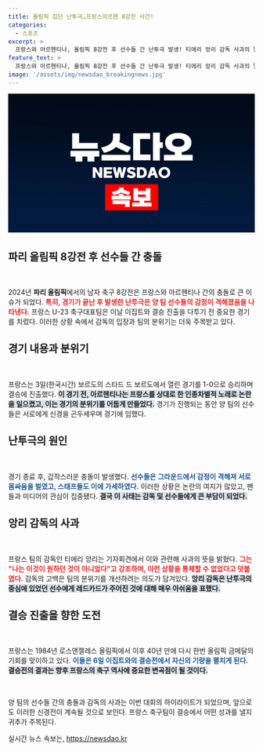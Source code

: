 ```yaml
---
title: 올림픽 집단 난투극…프랑스아르헨 8강전 사건!
categories:
  - 스포츠
excerpt: >
  프랑스와 아르헨티나, 올림픽 8강전 후 선수들 간 난투극 발생! 티에리 앙리 감독 사과의 말, 이건 내가 원했던 것이 아냐. 충격적 현장, 과연 결승 진출은 어떻게 될까?
feature_text: >
  프랑스와 아르헨티나, 올림픽 8강전 후 선수들 간 난투극 발생! 티에리 앙리 감독 사과의 말, 이건 내가 원했던 것이 아냐. 충격적 현장, 과연 결승 진출은 어떻게 될까?
image: '/assets/img/newsdao_breakingnews.jpg'
---
```


<p><img src="/assets/img/newsdao_breakingnews.jpg" alt="ontimetimes 속보" /></p>

<h2 data-ke-size="size26">파리 올림픽 8강전 후 선수들 간 충돌</h2>

<p data-ke-size="size16">&nbsp;</p>

<p>2024년 <b>파리 올림픽</b>에서의 남자 축구 8강전은 프랑스와 아르헨티나 간의 충돌로 큰 이슈가 되었다. <b><span style="color: #ee2323;">특히, 경기가 끝난 후 발생한 난투극은 양 팀 선수들의 감정이 격해졌음을 나타낸다.</span></b> 프랑스 U-23 축구대표팀은 이날 이집트와 결승 진출을 다투기 전 중요한 경기를 치렀다. 이러한 상황 속에서 감독의 입장과 팀의 분위기는 더욱 주목받고 있다.</p>

<h2 data-ke-size="size26">경기 내용과 분위기</h2>

<p data-ke-size="size16">&nbsp;</p>

<p>프랑스는 3일(한국시간) 보르도의 스타드 드 보르도에서 열린 경기를 1-0으로 승리하며 결승에 진출했다. <b><span style="background-color: #21538527;">이 경기 전, 아르헨티나는 프랑스를 상대로 한 인종차별적 노래로 논란을 일으켰고, 이는 경기의 분위기를 어둡게 만들었다.</span></b> 경기가 진행되는 동안 양 팀의 선수들은 서로에게 신경을 곤두세우며 경기에 임했다. </p>

<h2 data-ke-size="size26">난투극의 원인</h2>

<p data-ke-size="size16">&nbsp;</p>

<p>경기 종료 후, 갑작스러운 충돌이 발생했다. <b><span style="color: #1a5490;">선수들은 그라운드에서 감정이 격해져 서로 몸싸움을 벌였고, 스태프들도 이에 가세하였다.</span></b> 이러한 상황은 논란의 여지가 많았고, 팬들과 미디어의 관심이 집중됐다. <b><span style="background-color: #21538527;">결국 이 사태는 감독 및 선수들에게 큰 부담이 되었다.</span></b> </p>

<h2 data-ke-size="size26">앙리 감독의 사과</h2>

<p data-ke-size="size16">&nbsp;</p>

<p>프랑스 팀의 감독인 티에리 앙리는 기자회견에서 이와 관련해 사과의 뜻을 밝혔다. <b><span style="color: #ee2323;">그는 "나는 이것이 원하던 것이 아니었다"고 강조하며, 이런 상황을 통제할 수 없었다고 덧붙였다.</span></b> 감독의 고백은 팀의 분위기를 개선하려는 의도가 담겨있다. <b><span style="background-color: #21538527;">앙리 감독은 난투극의 중심에 있었던 선수에게 레드카드가 주어진 것에 대해 매우 아쉬움을 표했다.</span></b> </p>

<h2 data-ke-size="size26">결승 진출을 향한 도전</h2>

<p data-ke-size="size16">&nbsp;</p>

<p>프랑스는 1984년 로스앤젤레스 올림픽에서 이후 40년 만에 다시 한번 올림픽 금메달의 기회를 맞이하고 있다. <b><span style="color: #1a5490;">이들은 6일 이집트와의 결승전에서 자신의 기량을 펼치게 된다.</span></b> <b><span style="background-color: #21538527;">결승전의 결과는 향후 프랑스의 축구 역사에 중요한 변곡점이 될 것이다.</span></b> </p>

<p data-ke-size="size16">&nbsp;</p>

<p>양 팀의 선수들 간의 충돌과 감독의 사과는 이번 대회의 하이라이트가 되었으며, 앞으로도 이러한 신경전이 계속될 것으로 보인다. 프랑스 축구팀이 결승에서 어떤 성과를 낼지 귀추가 주목된다.</p>
실시간 뉴스 속보는, <a href="https://newsdao.kr" rel="dofollow">https://newsdao.kr</a>


